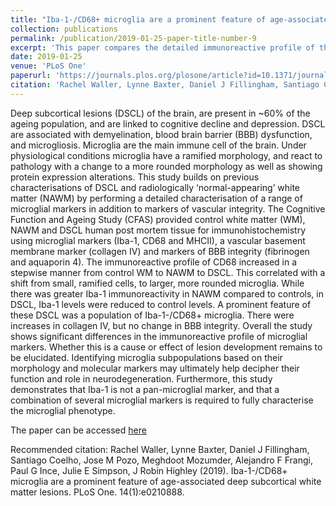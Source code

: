 ```yaml
---
title: "Iba-1-/CD68+ microglia are a prominent feature of age-associated deep subcortical white matter lesions"
collection: publications
permalink: /publication/2019-01-25-paper-title-number-9
excerpt: 'This paper compares the detailed immunoreactive profile of three classic microglial markers, namely Iba-1, CD68 and MHCII.'
date: 2019-01-25
venue: 'PLoS One'
paperurl: 'https://journals.plos.org/plosone/article?id=10.1371/journal.pone.0210888'
citation: 'Rachel Waller, Lynne Baxter, Daniel J Fillingham, Santiago Coelho, Jose M Pozo, Meghdoot Mozumder, Alejandro F Frangi, Paul G Ince, Julie E Simpson, J Robin Highley (2019). Iba-1-/CD68+ microglia are a prominent feature of age-associated deep subcortical white matter lesions. PLoS One. 14(1):e0210888.'
---
```


Deep subcortical lesions (DSCL) of the brain, are present in ~60% of the ageing population, and are linked to cognitive decline and depression. DSCL are associated with demyelination, blood brain barrier (BBB) dysfunction, and microgliosis. Microglia are the main immune cell of the brain. Under physiological conditions microglia have a ramified morphology, and react to pathology with a change to a more rounded morphology as well as showing protein expression alterations. This study builds on previous characterisations of DSCL and radiologically ‘normal-appearing’ white matter (NAWM) by performing a detailed characterisation of a range of microglial markers in addition to markers of vascular integrity. The Cognitive Function and Ageing Study (CFAS) provided control white matter (WM), NAWM and DSCL human post mortem tissue for immunohistochemistry using microglial markers (Iba-1, CD68 and MHCII), a vascular basement membrane marker (collagen IV) and markers of BBB integrity (fibrinogen and aquaporin 4). The immunoreactive profile of CD68 increased in a stepwise manner from control WM to NAWM to DSCL. This correlated with a shift from small, ramified cells, to larger, more rounded microglia. While there was greater Iba-1 immunoreactivity in NAWM compared to controls, in DSCL, Iba-1 levels were reduced to control levels. A prominent feature of these DSCL was a population of Iba-1-/CD68+ microglia. There were increases in collagen IV, but no change in BBB integrity. Overall the study shows significant differences in the immunoreactive profile of microglial markers. Whether this is a cause or effect of lesion development remains to be elucidated. Identifying microglia subpopulations based on their morphology and molecular markers may ultimately help decipher their function and role in neurodegeneration. Furthermore, this study demonstrates that Iba-1 is not a pan-microglial marker, and that a combination of several microglial markers is required to fully characterise the microglial phenotype.

The paper can be accessed [here](https://journals.plos.org/plosone/article?id=10.1371/journal.pone.0210888)

Recommended citation: Rachel Waller, Lynne Baxter, Daniel J Fillingham, Santiago Coelho, Jose M Pozo, Meghdoot Mozumder, Alejandro F Frangi, Paul G Ince, Julie E Simpson, J Robin Highley (2019). Iba-1-/CD68+ microglia are a prominent feature of age-associated deep subcortical white matter lesions. PLoS One. 14(1):e0210888.
